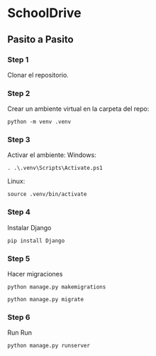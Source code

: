 # SchoolDrive

## Pasito a Pasito
### Step 1
Clonar el repositorio.
### Step 2
Crear un ambiente virtual en la carpeta del repo:
```
python -m venv .venv
```

### Step 3
Activar el ambiente:
Windows:
```
. .\.venv\Scripts\Activate.ps1
```
Linux:
```
source .venv/bin/activate
```

### Step 4
Instalar Django
```
pip install Django 
```

### Step 5
Hacer migraciones
```
python manage.py makemigrations

python manage.py migrate
```

### Step 6
Run Run 
```
python manage.py runserver
```

